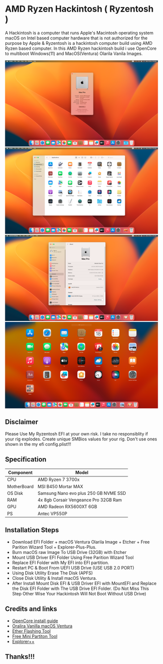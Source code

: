# AMD Ryzen Hackintosh ( Ryzentosh )
A Hackintosh is a computer that runs Apple's Macintosh operating system macOS on Intel based computer hardware that is not authorized for the purpose by Apple & Ryzentosh is a hackintosh computer build using AMD Ryzen based computer. In this AMD Ryzen hackintosh build i use OpenCore to multiboot Windows(11) and MacOS(Ventura) Olarila Vanila Images.

<img src="screenshot/1.png" alt="1.png"/><img src="screenshot/2.png" alt="2.png"/><img src="screenshot/3.png" alt="3.png"/><img src="screenshot/4.png" alt="4.png"/>

## Disclaimer
Please Use My Ryzentosh EFI at your own risk. I take no responsiblity if your rig explodes. Create unique SMBios values for your rig. Don't use ones shown in the my efi config.plist!!!

## Specification

| Component        | Model                                              |
| ---------------- | ---------------------------------------------------|
| CPU              | AMD Ryzen 7 3700x                                   |
| MotherBoard      | MSI B450 Mortar MAX                          |
| OS Disk          | Samsung Nano evo plus 250 GB NVME SSD              |
| RAM              | 4x 8gb Corsair Vengeance Pro 32GB Ram              |
| GPU              | AMD Radeon RX5600XT 6GB                               |
| PS   	   | Antec VP550P          		            |


## Installation Steps

* Download EFI Folder + macOS Ventura Olarila Image + Etcher + Free Parition Wizard Tool + Explorer-Plus-Plus.
* Burn macOS raw Image To USB Drive (32GB) with Etcher
* Mount USB Driver EFI Folder Using Free Parition Wizard Tool
* Replace EFI Folder with My EFI into EFI partition.
* Restart PC & Boot From UEFI USB Drive (USE USB 2.0 PORT)
* Using Disk Utility Erase The Disk (APFS)
* Close Disk Utility & Install macOS Ventura.
* After Install Mount Disk EFI & USB Driver EFI with MountEFI and Replace the Disk EFI Folder with The USB Drive EFI Folder. (Do Not Miss This Step Other Wise Your Hackintosh Will Not Boot Without USB Drive)

## Credits and links

* [OpenCore install guide](https://dortania.github.io/OpenCore-Install-Guide)
* [Oralira Vanilla macOS Ventura ](https://www.olarila.com/topic/6278-olarila-vanilla-images-macos-installer/)
* [Ether Flashing Tool](https://etcher.balena.io)
* [Free Mini Partiton Tool](https://www.partitionwizard.com/free-partition-manager.html)
* [Explorer++](https://explorerplusplus.com/download)

## Thanks!!!
